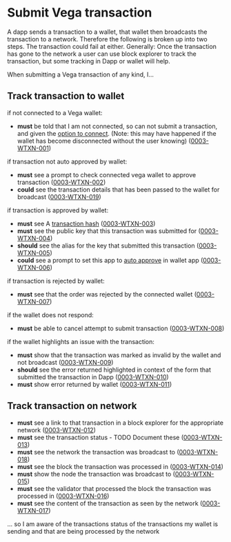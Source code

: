 # Submit Vega transaction

A dapp sends a transaction to a wallet, that wallet then broadcasts the transaction to a network.  Therefore the following is broken up into two steps. The transaction could fail at either. Generally: Once the transaction has gone to the network a user can use block explorer to track the transaction, but some tracking in Dapp or wallet will help.

When submitting a Vega transaction of any kind, I...

## Track transaction to wallet

if not connected to a Vega wallet:

- **must** be told that I am not connected, so can not submit a transaction, and given the [option to connect](0012-WCON-connect_vega_wallet.md). (Note: this may have happened if the wallet has become disconnected without the user knowing) (<a name="0003-WTXN-001" href="#0003-WTXN-001">0003-WTXN-001</a>)

if transaction not auto approved by wallet:

- **must** see a prompt to check connected vega wallet to approve transaction (<a name="0003-WTXN-002" href="#0003-WTXN-002">0003-WTXN-002</a>)
- **could** see the transaction details that has been passed to the wallet for broadcast (<a name="0003-WTXN-019" href="#0003-WTXN-019">0003-WTXN-019</a>)

if transaction is approved by wallet:

- **must** see A [transaction hash](DATA-data_display.md#transaction-hash) (<a name="0003-WTXN-003" href="#0003-WTXN-003">0003-WTXN-003</a>)
- **must** see the public key that this transaction was submitted for (<a name="0003-WTXN-004" href="#0003-WTXN-004">0003-WTXN-004</a>)
- **should** see the alias for the key that submitted this transaction (<a name="0003-WTXN-005" href="#0003-WTXN-005">0003-WTXN-005</a>)
- **could** see a prompt to set this app to [auto approve](0001-WALL-wallet.md#approving-transactions) in wallet app (<a name="0003-WTXN-006" href="#0003-WTXN-006">0003-WTXN-006</a>)

if transaction is rejected by wallet:

- **must** see that the order was rejected by the connected wallet (<a name="0003-WTXN-007" href="#0003-WTXN-007">0003-WTXN-007</a>)

if the wallet does not respond:

- **must** be able to cancel attempt to submit transaction (<a name="0003-WTXN-008" href="#0003-WTXN-008">0003-WTXN-008</a>)

if the wallet highlights an issue with the transaction:

- **must** show that the transaction was marked as invalid by the wallet and not broadcast (<a name="0003-WTXN-009" href="#0003-WTXN-009">0003-WTXN-009</a>)
- **should** see the error returned highlighted in context of the form that submitted the transaction in Dapp (<a name="0003-WTXN-010" href="#0003-WTXN-010">0003-WTXN-010</a>)
- **must** show error returned by wallet (<a name="0003-WTXN-011" href="#0003-WTXN-011">0003-WTXN-011</a>)

## Track transaction on network 

- **must** see a link to that transaction in a block explorer for the appropriate network (<a name="0003-WTXN-012" href="#0003-WTXN-012">0003-WTXN-012</a>)
- **must** see the transaction status - TODO Document these (<a name="0003-WTXN-013" href="#0003-WTXN-013">0003-WTXN-013</a>)
- **must** see the network the transaction was broadcast to (<a name="0003-WTXN-018" href="#0003-WTXN-018">0003-WTXN-018</a>)
- **must** see the block the transaction was processed in (<a name="0003-WTXN-014" href="#0003-WTXN-014">0003-WTXN-014</a>)
- **must** show the node the transaction was broadcast to (<a name="0003-WTXN-015" href="#0003-WTXN-015">0003-WTXN-015</a>)
- **must** see the validator that processed the block the transaction was processed in (<a name="0003-WTXN-016" href="#0003-WTXN-016">0003-WTXN-016</a>)
- **must** see the content of the transaction as seen by the network (<a name="0003-WTXN-017" href="#0003-WTXN-017">0003-WTXN-017</a>)

... so I am aware of the transactions status of the transactions my wallet is sending and that are being processed by the network